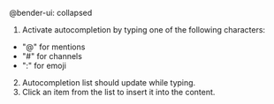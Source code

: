 @bender-ui: collapsed

1. Activate autocompletion by typing one of the following characters:
 * "@" for mentions
 * "#" for channels
 * ":" for emoji
2. Autocompletion list should update while typing.
3. Click an item from the list to insert it into the content.
